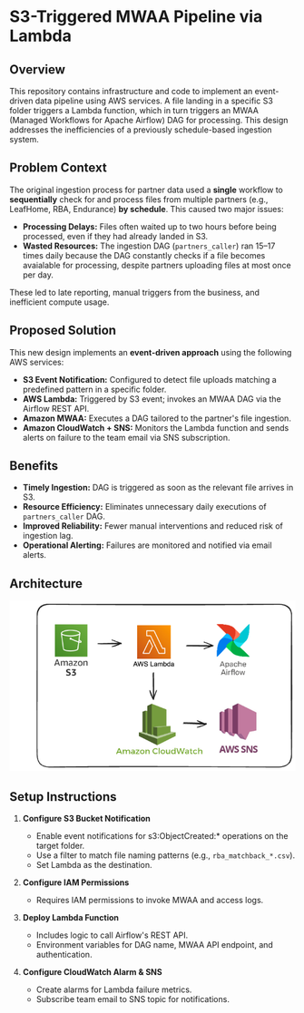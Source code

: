 # S3-Triggered MWAA Pipeline via Lambda

## Overview

This repository contains infrastructure and code to implement an event-driven data pipeline using AWS services. A file landing in a specific S3 folder triggers a Lambda function, which in turn triggers an MWAA (Managed Workflows for Apache Airflow) DAG for processing. This design addresses the inefficiencies of a previously schedule-based ingestion system.

## Problem Context

The original ingestion process for partner data used a **single** workflow to **sequentially** check for and process files from multiple partners (e.g., LeafHome, RBA, Endurance) **by schedule**. This caused two major issues:

- **Processing Delays:** Files often waited up to two hours before being processed, even if they had already landed in S3.
- **Wasted Resources:** The ingestion DAG (`partners_caller`) ran 15–17 times daily because the DAG constantly checks if a file becomes avaialable for processing, despite partners uploading files at most once per day. 

These led to late reporting, manual triggers from the business, and inefficient compute usage.

## Proposed Solution

This new design implements an **event-driven approach** using the following AWS services:

- **S3 Event Notification:** Configured to detect file uploads matching a predefined pattern in a specific folder.
- **AWS Lambda:** Triggered by S3 event; invokes an MWAA DAG via the Airflow REST API.
- **Amazon MWAA:** Executes a DAG tailored to the partner's file ingestion.
- **Amazon CloudWatch + SNS:** Monitors the Lambda function and sends alerts on failure to the team email via SNS subscription.

## Benefits

- **Timely Ingestion:** DAG is triggered as soon as the relevant file arrives in S3.
- **Resource Efficiency:** Eliminates unnecessary daily executions of `partners_caller` DAG.
- **Improved Reliability:** Fewer manual interventions and reduced risk of ingestion lag.
- **Operational Alerting:** Failures are monitored and notified via email alerts.

## Architecture
![Architecture Diagram](architecture_diagram.png)

## Setup Instructions

1. **Configure S3 Bucket Notification**
   - Enable event notifications for s3:ObjectCreated:* operations on the target folder.
   - Use a filter to match file naming patterns (e.g., `rba_matchback_*.csv`).
   - Set Lambda as the destination.

2. **Configure IAM Permissions**
   - Requires IAM permissions to invoke MWAA and access logs.
    
3. **Deploy Lambda Function**
   - Includes logic to call Airflow's REST API.
   - Environment variables for DAG name, MWAA API endpoint, and authentication.

4. **Configure CloudWatch Alarm & SNS**
   - Create alarms for Lambda failure metrics.
   - Subscribe team email to SNS topic for notifications.

